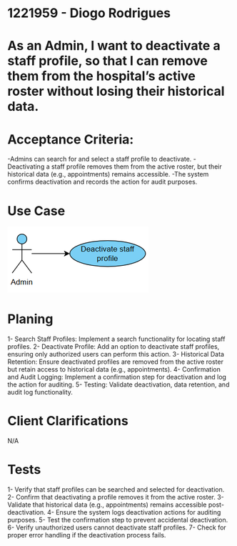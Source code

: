 # 1221959 - Diogo Rodrigues

# As an Admin, I want to deactivate a staff profile, so that I can remove them from the hospital’s active roster without losing their historical data.

# Acceptance Criteria:
-Admins can search for and select a staff profile to deactivate.
-Deactivating a staff profile removes them from the active roster, but their historical data (e.g., appointments) remains accessible.
-The system confirms deactivation and records the action for audit purposes.


# Use Case

![UseCaseDiagram](/Backend/docs/sprintB/Backoffice%20Module/us6.2.12/assets/usecase.png)

# Planing

1- Search Staff Profiles: Implement a search functionality for locating staff profiles.
2- Deactivate Profile: Add an option to deactivate staff profiles, ensuring only authorized users can perform this action.
3- Historical Data Retention: Ensure deactivated profiles are removed from the active roster but retain access to historical data (e.g., appointments).
4- Confirmation and Audit Logging: Implement a confirmation step for deactivation and log the action for auditing.
5- Testing: Validate deactivation, data retention, and audit log functionality.

# Client Clarifications 

N/A

# Tests 

1- Verify that staff profiles can be searched and selected for deactivation.
2- Confirm that deactivating a profile removes it from the active roster.
3- Validate that historical data (e.g., appointments) remains accessible post-deactivation.
4- Ensure the system logs deactivation actions for auditing purposes.
5- Test the confirmation step to prevent accidental deactivation.
6- Verify unauthorized users cannot deactivate staff profiles.
7- Check for proper error handling if the deactivation process fails.